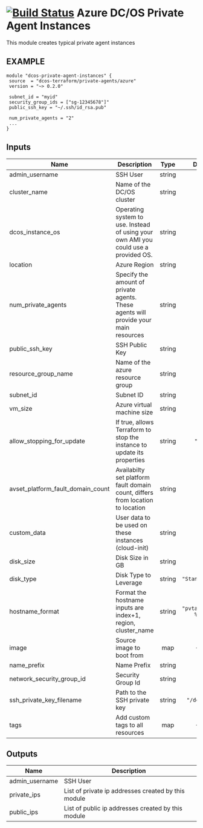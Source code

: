 [![Build Status](https://jenkins-terraform.mesosphere.com/service/dcos-terraform-jenkins/job/dcos-terraform/job/terraform-azurerm-private-agents/job/master/badge/icon)](https://jenkins-terraform.mesosphere.com/service/dcos-terraform-jenkins/job/dcos-terraform/job/terraform-azurerm-private-agents/job/master/)
Azure DC/OS Private Agent Instances
===================================

This module creates typical private agent instances

EXAMPLE
-------

```hcl
module "dcos-private-agent-instances" {
 source  = "dcos-terraform/private-agents/azure"
 version = "~> 0.2.0"

 subnet_id = "myid"
 security_group_ids = ["sg-12345678"]"
 public_ssh_key = "~/.ssh/id_rsa.pub"

 num_private_agents = "2"
 ...
}
```

## Inputs

| Name | Description | Type | Default | Required |
|------|-------------|:----:|:-----:|:-----:|
| admin\_username | SSH User | string | n/a | yes |
| cluster\_name | Name of the DC/OS cluster | string | n/a | yes |
| dcos\_instance\_os | Operating system to use. Instead of using your own AMI you could use a provided OS. | string | n/a | yes |
| location | Azure Region | string | n/a | yes |
| num\_private\_agents | Specify the amount of private agents. These agents will provide your main resources | string | n/a | yes |
| public\_ssh\_key | SSH Public Key | string | n/a | yes |
| resource\_group\_name | Name of the azure resource group | string | n/a | yes |
| subnet\_id | Subnet ID | string | n/a | yes |
| vm\_size | Azure virtual machine size | string | n/a | yes |
| allow\_stopping\_for\_update | If true, allows Terraform to stop the instance to update its properties | string | `"true"` | no |
| avset\_platform\_fault\_domain\_count | Availabilty set platform fault domain count, differs from location to location | string | `"3"` | no |
| custom\_data | User data to be used on these instances (cloud-init) | string | `""` | no |
| disk\_size | Disk Size in GB | string | `"120"` | no |
| disk\_type | Disk Type to Leverage | string | `"Standard_LRS"` | no |
| hostname\_format | Format the hostname inputs are index+1, region, cluster_name | string | `"pvtagt-%[1]d-%[2]s"` | no |
| image | Source image to boot from | map | `<map>` | no |
| name\_prefix | Name Prefix | string | `""` | no |
| network\_security\_group\_id | Security Group Id | string | `""` | no |
| ssh\_private\_key\_filename | Path to the SSH private key | string | `"/dev/null"` | no |
| tags | Add custom tags to all resources | map | `<map>` | no |

## Outputs

| Name | Description |
|------|-------------|
| admin\_username | SSH User |
| private\_ips | List of private ip addresses created by this module |
| public\_ips | List of public ip addresses created by this module |

